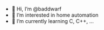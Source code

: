 - 👋 Hi, I’m @baddwarf
- 👀 I’m interested in home automation
- 🌱 I’m currently learning C, C++, ...

<!---
baddwarf/baddwarf is a ✨ special ✨ repository because its `README.md` (this file) appears on your GitHub profile.
You can click the Preview link to take a look at your changes.
--->
